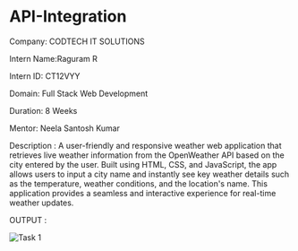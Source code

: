 # API-Integration
Company: CODTECH IT SOLUTIONS

Intern Name:Raguram R

Intern ID: CT12VYY

Domain: Full Stack Web Development

Duration: 8 Weeks

Mentor: Neela Santosh Kumar

Description : A user-friendly and responsive weather web application that retrieves live weather information from the OpenWeather API based on the city entered by the user. Built using HTML, CSS, and JavaScript, the app allows users to input a city name and instantly see key weather details such as the temperature, weather conditions, and the location's name. This application provides a seamless and interactive experience for real-time weather updates.

OUTPUT :


![Task 1](https://github.com/user-attachments/assets/34f50e1e-8a8f-4916-8f21-a070aa870e0d)

